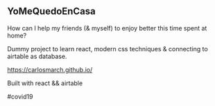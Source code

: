 ## YoMeQuedoEnCasa

How can I help my friends (& myself) to enjoy better this time spent at home?

Dummy project to learn react, modern css techniques & connecting to airtable as database.

https://carlosmarch.github.io/

Built with react && airtable

#covid19
